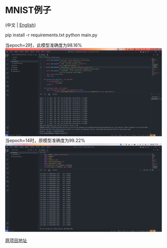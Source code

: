 # MNIST例子
(中文 | [English](README.md))

pip install -r requirements.txt
python main.py

当epoch=2时，此模型准确度为98.16%
![Minspore_Minist](../Pictures/Mnist/Mindspore_minist_example.png)
当epoch=14时，原模型准确度为99.22%
![Pytorch_Minist](../Pictures/Mnist/Pytorch_minist_example.png)

[原项目地址](https://github.com/pytorch/examples/tree/main/mnist)
